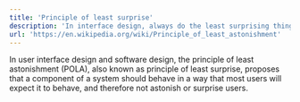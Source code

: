 ```yaml
---
title: 'Principle of least surprise'
description: 'In interface design, always do the least surprising thing.'
url: 'https://en.wikipedia.org/wiki/Principle_of_least_astonishment'
---
```


In user interface design and software design, the principle of least astonishment (POLA), also known as principle of least surprise, proposes that a component of a system should behave in a way that most users will expect it to behave, and therefore not astonish or surprise users.
